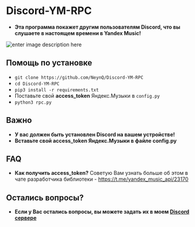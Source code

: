 # Discord-YM-RPC
+ **Эта программа покажет другим пользователям Discord, что вы слушаете в настоящем времени в Yandex Music!**

![enter image description here](https://i.ibb.co/bzn63b1/image.png)
## Помощь по установке
+ `git clone https://github.com/NeynQ/Discord-YM-RPC`
+ `cd Discord-YM-RPC`
+ `pip3 install -r requirements.txt`
+ Поставьте свой **access_token** Яндекс.Музыки в `config.py`
+ `python3 rpc.py`
## Важно
+ **У вас должен быть установлен Discord на вашем устройстве!**
+ **Вставьте свой access_token Яндекс.Музыки в файле config.py**
## FAQ
+ **Как получить access_token?**
Советую Вам узнать больше об этом в чате разработчика библиотеки - https://t.me/yandex_music_api/23170

## Остались вопросы?
+ **Если у Вас остались вопросы, вы можете задать их в моем [Discord сервере](https://discord.gg/Shggv8sAmq)**

